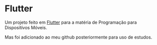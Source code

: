 # Flutter

Um projeto feito em [Flutter](https://flutter.dev/) para a matéria de Programação para Dispositívos Móveis.

Mas foi adicionado ao meu github posteriormente para uso de estudos.
